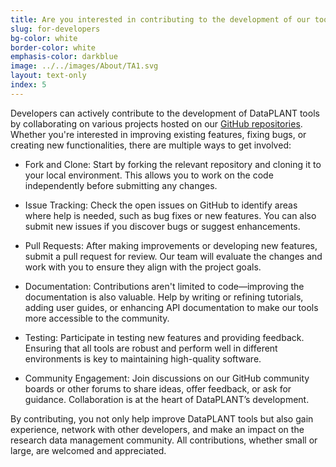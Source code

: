 ```yaml
---
title: Are you interested in contributing to the development of our tools? Here you will find relevant information.
slug: for-developers
bg-color: white
border-color: white
emphasis-color: darkblue
image: ../../images/About/TA1.svg
layout: text-only
index: 5
---
```



Developers can actively contribute to the development of DataPLANT tools by collaborating on various projects hosted on our [GitHub repositories](https://github.com/nfdi4plants).
Whether you're interested in improving existing features, fixing bugs, or creating new functionalities, there are multiple ways to get involved:

- Fork and Clone: Start by forking the relevant repository and cloning it to your local environment.
This allows you to work on the code independently before submitting any changes.

- Issue Tracking: Check the open issues on GitHub to identify areas where help is needed, such as bug fixes or new features.
You can also submit new issues if you discover bugs or suggest enhancements.

- Pull Requests: After making improvements or developing new features, submit a pull request for review.
Our team will evaluate the changes and work with you to ensure they align with the project goals.

- Documentation: Contributions aren't limited to code—improving the documentation is also valuable.
Help by writing or refining tutorials, adding user guides, or enhancing API documentation to make our tools more accessible to the community.

- Testing: Participate in testing new features and providing feedback.
Ensuring that all tools are robust and perform well in different environments is key to maintaining high-quality software.

- Community Engagement: Join discussions on our GitHub community boards or other forums to share ideas, offer feedback, or ask for guidance.
Collaboration is at the heart of DataPLANT’s development.

By contributing, you not only help improve DataPLANT tools but also gain experience, network with other developers, and make an impact on the research data management community.
All contributions, whether small or large, are welcomed and appreciated.